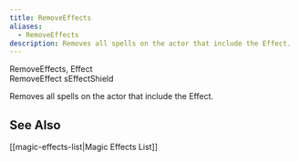 ```yaml
---
title: RemoveEffects
aliases:
  - RemoveEffects
description: Removes all spells on the actor that include the Effect.
---
```

RemoveEffects, Effect  
RemoveEffect sEffectShield  

Removes all spells on the actor that include the Effect.

## See Also  
[[magic-effects-list|Magic Effects List]]
